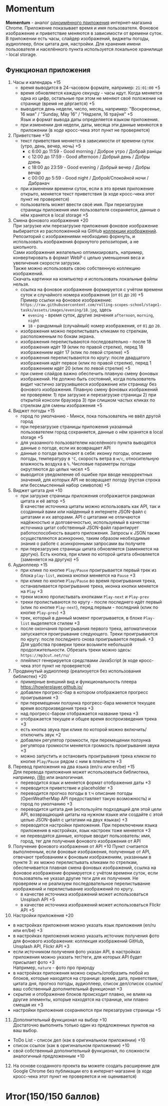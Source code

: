# Momentum

**Momentum** - аналог [одноимённого приложения](https://chrome.google.com/webstore/detail/momentum/laookkfknpbbblfpciffpaejjkokdgca?hl=ru) интернет-магазина Chrome. Приложение показывает время и имя пользователя. Фоновое изображение и приветствие меняются в зависимости от времени суток.  
В приложении есть часы, слайдер изображений, виджеты погоды, аудиоплеер, блок цитата дня, настройки. Для хранения имени пользователя и населённого пункта используется локальное хранилище - local storage.

## Функционал приложения

1. Часы и календарь +15
   - время выводится в 24-часовом формате, например: `21:01:00` +5
   - время обновляется каждую секунду - часы идут. Когда меняется одна из цифр, остальные при этом не меняют своё положение на странице (время не дёргается) +5
   - выводится день недели, число, месяц, например: "Воскресенье, 16 мая" / "Sunday, May 16" / "Нядзеля, 16 траўня" +5  
     Язык и формат вывода даты определяется языком приложения.
   - при изменении дня недели, даты, месяца эти данные меняются в приложении (в ходе кросс-чека этот пункт не проверяется)
2. Приветствие +10
   - текст приветствия меняется в зависимости от времени суток (утро, день, вечер, ночь) +5
     - с 6:00 до 11:59 - Good morning / Доброе утро / Добрай раніцы
     - с 12:00 до 17:59 - Good afternoon / Добрый день / Добры дзень
     - с 18:00 до 23:59 - Good evening / Добрый вечер / Добры вечар
     - с 00:00 до 5:59 - Good night / Доброй/Спокойной ночи / Дабранач
   - при изменении времени суток, если в это время приложение открыто, меняется текст приветствия (в ходе кросс-чека этот пункт не проверяется)
   - пользователь может ввести своё имя. При перезагрузке страницы приложения имя пользователя сохраняется, данные о нём хранятся в local storage +5
3. Смена фонового изображения +20  
   При загрузке или перезагрузке приложения фоновое изображение выбирается из расположенной на GitHub [коллекции изображений](https://github.com/rolling-scopes-school/stage1-tasks/tree/assets/images).  
   Репозиторий с изображениями необходимо форкнуть, и использовать изображения форкнутого репозитория, а не школьного.  
   Сами изображения желательно оптимизировать, например, конвертировать в формат WebP с целью уменьшения веса и увеличения скорости загрузки.  
   Также можно использовать свою собственную коллекцию изображений.  
   Скачать картинки на компьютер и использовать локальные файлы нельзя.
   - ссылка на фоновое изображение формируется с учётом времени суток и случайного номера изображения (от `01` до `20`) +5  
     Пример ссылки на фоновое изображение: `https://raw.githubusercontent.com/rolling-scopes-school/stage1-tasks/assets/images/evening/18.jpg`, здесь
     - `evening` - время суток, другие значения `afternoon`, `morning`, `night`
     - `18` - рандомный (случайный) номер изображения, от `01` до `20`.
   - изображения можно перелистывать кликами по стрелкам, расположенным по бокам экрана.
   - изображения перелистываются последовательно - после 18 изображения идёт 19 (клик по правой стрелке), перед 18 изображением идёт 17 (клик по левой стрелке) +5
   - изображения перелистываются по кругу: после двадцатого изображения идёт первое (клик по правой стрелке), перед 1 изображением идёт 20 (клик по левой стрелке) +5
   - при смене слайдов важно обеспечить плавную смену фоновых изображений. Не должно быть состояний, когда пользователь видит частично загрузившееся изображение или страницу без фонового изображения. Плавную смену фоновых изображений не проверяем: 1) при загрузке и перезагрузке страницы 2) при открытой консоли браузера 3) при слишком частых кликах по стрелкам для смены изображения +5
4. Виджет погоды +15
   - город по умолчанию - Минск, пока пользователь не ввёл другой город
   - при перезагрузке страницы приложения указанный пользователем город сохраняется, данные о нём хранятся в local storage +5
   - для указанного пользователем населённого пункта выводятся данные о погоде, если их возвращает API
   - данные о погоде включают в себя: иконку погоды, описание погоды, температуру в `°C`, скорость ветра в `м/с`, относительную влажность воздуха в `%`. Числовые параметры погоды округляются до целых чисел +5
   - выводится уведомление об ошибке при вводе некорректных значений, для которых API не возвращает погоду (пустая строка или бессмысленный набор символов) +5
5. Виджет цитата дня +10
   - при загрузке страницы приложения отображается рандомная цитата и её автор +5  
     В качестве источника цитаты можно использовать как API, так и созданный вами или найденный в интернете JSON-файл с цитатами и их авторами. API с цитатами не отличаются надёжностью и долговечностью, используемый в качестве источника цитат собственный JSON-файл гарантирует работоспособность вашего приложения. Запросы к JSON также осуществляются асинхронно, таким образом необходимые знания о работе с асинхронными запросами вы получите
   - при перезагрузке страницы цитата обновляется (заменяется на другую). Есть кнопка, при клике по которой цитата обновляется (заменяется на другую) +5
6. Аудиоплеер +15
   - при клике по кнопке `Play/Pause` проигрывается первый трек из блока `play-list`, иконка кнопки меняется на `Pause` +3
   - при клике по кнопке `Play/Pause` во время проигрывания трека, останавливается проигрывание трека, иконка кнопки меняется на `Play` +3
   - треки можно пролистывать кнопками `Play-next` и `Play-prev`
   - треки пролистываются по кругу - после последнего идёт первый (клик по кнопке `Play-next`), перед первым - последний (клик по кнопке `Play-prev`) +3
   - трек, который в данный момент проигрывается, в блоке `Play-list` выделяется стилем +3
   - после окончания проигрывания первого трека, автоматически запускается проигрывание следующего. Треки проигрываются по кругу: после последнего снова проигрывается первый. +3  
     Для удобства проверки треки возьмите небольшой продолжительности. Обрезать треки можно здесь: `https://mp3cut.net/ru/`
   - плейлист генерируется средствами JavaScript (в ходе кросс-чека этот пункт не проверяется)
7. Продвинутый аудиоплеер (реализуется без использования библиотек) +20
   - примерные внешний вид и функциональность плеера https://howlerplayer.github.io/
   - добавлен прогресс-бар в котором отображается прогресс проигрывания +3
   - при перемещении ползунка прогресс-бара меняется текущее время воспроизведения трека +3
   - над прогресс-баром отображается название трека +3
   - отображается текущее и общее время воспроизведения трека +3
   - есть кнопка звука при клике по которой можно включить/отключить звук +2
   - добавлен регулятор громкости, при перемещении ползунка регулятора громкости меняется громкость проигрывания звука +3
   - можно запустить и остановить проигрывания трека кликом по кнопке `Play/Pause` рядом с ним в плейлисте +3
8. Перевод приложения на два языка (en/ru или en/be) +15  
   Для перевода приложения может использоваться библиотека, например, [i18n](https://www.i18next.com/) или аналогичная.
   - переводится язык и меняется формат отображения даты +3
   - переводится приветствие и placeholder +3
   - переводится прогноз погоды в т.ч описание погоды (OpenWeatherMap API предоставляет такую возможность) и город по умолчанию +3
   - переводится цитата дня (используйте подходящий для этой цели API, возвращающий цитаты на нужном языке или создайте с этой целью JSON-файл с цитатами на двух языках) +3
   - переводятся настройки приложения. При переключении языка приложения в настройках, язык настроек тоже меняется +3
   - не переводятся данные, которые вводит пользователь: имя, город, тег для получения фонового изображения от API
9. Получение фонового изображения от API +10
   Пункт считается выполненным, если фоновые изображения, полученные от API, отвечают требованиям к фоновым изображениям, указанным в пункте 3: их можно перелистывать кликами по стрелкам, обеспечивается плавная смена фоновых изображений, ссылка на фоновое изображение формируется с учётом времени суток, если пользователь не указал другие теги для их получения. Не проверяем и не реализуем последовательное перелистывание изображений и перелистывание изображений по кругу.
   - в качестве источника изображений может использоваться Unsplash API +5
   - в качестве источника изображений может использоваться Flickr API +5
10. Настройки приложения +20

- в настройках приложения можно указать язык приложения (en/ru или en/be) +3
- в настройках приложения можно указать источник получения фото для фонового изображения: коллекция изображений GitHub, Unsplash API, Flickr API +3
- если источником получения фото указан API, в настройках приложения можно указать тег/теги, для которых API будет присылает фото +3  
  Например, `nature` - фото про природу
- в настройках приложения можно скрыть/отобразить любой из блоков, которые находятся на странице: время, дата, приветствие, цитата дня, прогноз погоды, аудиоплеер, список дел/список ссылок/ваш собственный дополнительный функционал +3
- скрытие и отображение блоков происходит плавно, не влияя на другие элементы, которые находятся на странице, или плавно смещая их +3
- настройки приложения сохраняются при перезагрузке страницы +5

11. Дополнительный функционал на выбор +10  
    Достаточно выполнить только один из предложенных пунктов на ваш выбор.

- ToDo List - список дел (как в оригинальном приложении) +10
- список ссылок (как в оригинальном приложении) +10
- свой собственный дополнительный функционал, по сложности аналогичный предложенным +10

12. На основе созданного проекта вы можете создать расширение для Google Chrome без публикации его в интернет-магазине (в ходе кросс-чека этот пункт не проверяется и не оценивается)

# Итог(150/150 баллов)

